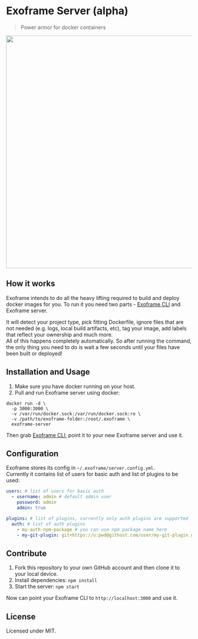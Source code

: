 # Exoframe Server (alpha)

> Power armor for docker containers

<img src="https://raw.githubusercontent.com/exoframejs/exoframe/master/img/exoframe-demo.gif?v=2" width="629">

## How it works

Exoframe intends to do all the heavy lifting required to build and deploy docker images for you.
To run it you need two parts - [Exoframe CLI](https://github.com/exoframejs/exoframe) and Exoframe server.

It will detect your project type, pick fitting Dockerfile, ignore files that are not needed (e.g. logs, local build artifacts, etc), tag your image, add labels that reflect your ownership and much more.  
All of this happens completely automatically. So after running the command, the only thing you need to do is wait a few seconds until your files have been built or deployed!

## Installation and Usage

1. Make sure you have docker running on your host.
2. Pull and run Exoframe server using docker:

```
docker run -d \
  -p 3000:3000 \
  -v /var/run/docker.sock:/var/run/docker.sock:ro \
  -v /path/to/exoframe-folder:/root/.exoframe \
  exoframe-server
```

Then grab [Exoframe CLI](https://github.com/exoframejs/exoframe), point it to your new Exoframe server and use it.

## Configuration

Exoframe stores its config in `~/.exoframe/server.config.yml`.  
Currently it contains list of users for basic auth and list of plugins to be used:

```yaml
users: # list of users for basic auth
  - username: admin # default admin user
    password: admin
    admin: true

plugins: # list of plugins, currently only auth plugins are supported
  auth: # list of auth plugins
    - my-auth-npm-package # you can use npm package name here
    - my-git-plugin: git+https://u:pwd@githost.com/user/my-git-plugin.git # you can also use git npm packages
```

## Contribute

1. Fork this repository to your own GitHub account and then clone it to your local device.
2. Install dependencies: `npm install`
3. Start the server: `npm start`

Now can point your Exoframe CLI to `http://localhost:3000` and use it.

## License

Licensed under MIT.
